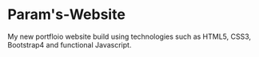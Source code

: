 # Param's-Website
My new portfloio website build using technologies such as HTML5, CSS3, Bootstrap4 and functional Javascript.
